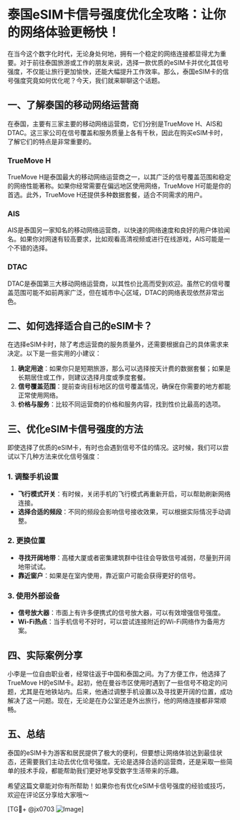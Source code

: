 # 泰国eSIM卡信号强度优化全攻略：让你的网络体验更畅快！

在当今这个数字化时代，无论身处何地，拥有一个稳定的网络连接都显得尤为重要。对于前往泰国旅游或工作的朋友来说，选择一款优质的eSIM卡并优化其信号强度，不仅能让旅行更加愉快，还能大幅提升工作效率。那么，泰国eSIM卡的信号强度究竟如何优化呢？今天，我们就来聊聊这个话题。

## 一、了解泰国的移动网络运营商

在泰国，主要有三家主要的移动网络运营商，它们分别是TrueMove H、AIS和DTAC。这三家公司在信号覆盖和服务质量上各有千秋，因此在购买eSIM卡时，了解它们的特点是非常重要的。

### TrueMove H
TrueMove H是泰国最大的移动网络运营商之一，以其广泛的信号覆盖范围和稳定的网络性能著称。如果你经常需要在偏远地区使用网络，TrueMove H可能是你的首选。此外，TrueMove H还提供多种数据套餐，适合不同需求的用户。

### AIS
AIS是泰国另一家知名的移动网络运营商，以快速的网络速度和良好的用户体验闻名。如果你对网速有较高要求，比如观看高清视频或进行在线游戏，AIS可能是一个不错的选择。

### DTAC
DTAC是泰国第三大移动网络运营商，以其性价比高而受到欢迎。虽然它的信号覆盖范围可能不如前两家广泛，但在城市中心区域，DTAC的网络表现依然非常出色。

## 二、如何选择适合自己的eSIM卡？

在选择eSIM卡时，除了考虑运营商的服务质量外，还需要根据自己的具体需求来决定。以下是一些实用的小建议：

1. **确定用途**：如果你只是短期旅游，那么可以选择按天计费的数据套餐；如果是长期居住或工作，则建议选择月度或季度套餐。
2. **信号覆盖范围**：提前查询目标地区的信号覆盖情况，确保在你需要的地方都能正常使用网络。
3. **价格与服务**：比较不同运营商的价格和服务内容，找到性价比最高的选项。

## 三、优化eSIM卡信号强度的方法

即使选择了优质的eSIM卡，有时也会遇到信号不佳的情况。这时候，我们可以尝试以下几种方法来优化信号强度：

### 1. 调整手机设置
- **飞行模式开关**：有时候，关闭手机的飞行模式再重新开启，可以帮助刷新网络连接。
- **选择合适的频段**：不同的频段会影响信号接收效果，可以根据实际情况手动调整。

### 2. 更换位置
- **寻找开阔地带**：高楼大厦或者密集建筑群中往往会导致信号减弱，尽量到开阔地带试试。
- **靠近窗户**：如果是在室内使用，靠近窗户可能会获得更好的信号。

### 3. 使用外部设备
- **信号放大器**：市面上有许多便携式的信号放大器，可以有效增强信号强度。
- **Wi-Fi热点**：当手机信号不好时，可以尝试连接附近的Wi-Fi网络作为备用方案。

## 四、实际案例分享

小李是一位自由职业者，经常往返于中国和泰国之间。为了方便工作，他选择了TrueMove H的eSIM卡。起初，他在曼谷市区使用时遇到了一些信号不稳定的问题，尤其是在地铁站内。后来，他通过调整手机设置以及寻找更开阔的位置，成功解决了这一问题。现在，无论是在办公室还是外出旅行，他的网络连接都非常顺畅。

## 五、总结

泰国的eSIM卡为游客和居民提供了极大的便利，但要想让网络体验达到最佳状态，还需要我们主动去优化信号强度。无论是选择合适的运营商，还是采取一些简单的技术手段，都能帮助我们更好地享受数字生活带来的乐趣。

希望这篇文章能对你有所帮助！如果你也有优化eSIM卡信号强度的经验或技巧，欢迎在评论区分享给大家哦～ 

[TG💪+ @jx0703 ![Image](https://github.com/user-attachments/assets/dbca1d08-cadb-493c-b0ec-ad6f7a83f270)]